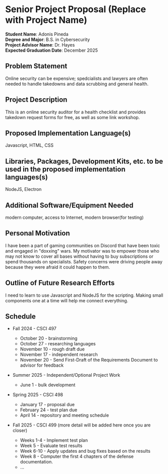 Senior Project Proposal (Replace with Project Name)
===================================================

**Student Name**: Adonis Pineda  
**Degree and Major**: B.S. in Cybersecurity   
**Project Advisor Name**: Dr. Hayes    
**Expected Graduation Date**: December 2025


Problem Statement
-----------------

Online security can be expensive; spedcialists and lawyers are often needed to handle takedowns and data scrubbing and general health.


Project Description
-------------------

This is an online security auditor for a health checklist and provides takedown request forms for free, as well as some link workshop. 


Proposed Implementation Language(s) 
-----------------------------------

Javascript, HTML, CSS


Libraries, Packages, Development Kits, etc. to be used in the proposed implementation languages(s)
--------------------------------------------------------------------------------------------------

NodeJS, Electron 


Additional Software/Equipment Needed
------------------------------------

modern computer, access to Internet, modern browser(for testing)

Personal Motivation
-------------------

I have been a part of gaming communities on Discord that have been toxic and engaged in "doxxing" wars. My motivator was to empower those who may not know to cover all bases without having to buy subscriptions or spend thousands on specialists. Safety concerns were driving people away because they were afraid it could happen to them. 

Outline of Future Research Efforts
----------------------------------

I need to learn to use Javascript and NodeJS for the scripting. Making small components one at a time will help me connect everything.

Schedule
--------
*   Fall 2024 - CSCI 497
    -   October 20 - brainstorming
    -   October 27 - researching languages
    -   November 10 - rough draft due
    -   November 17 - independent research
    -   November 20 - Send First-Draft of the Requirements Document to advisor for feedback

*   Summer 2025 - Independent/Optional Project Work
    -   June 1 - bulk development

*   Spring 2025 - CSCI 498
    -   January 17 - proposal due
    -   February 24 - test plan due
    -   April 14 - repository and meeting schedule
      
*   Fall 2025 - CSCI 499 (more detail will be added here once you are closer)
    -   Weeks 1-4 - Implement test plan
    -   Week 5 - Evaluate test results
    -   Week 6-10 - Apply updates and bug fixes based on the results
    -   Week 8 - Computer the first 4 chapters of the defense documentation.
    -   ...
